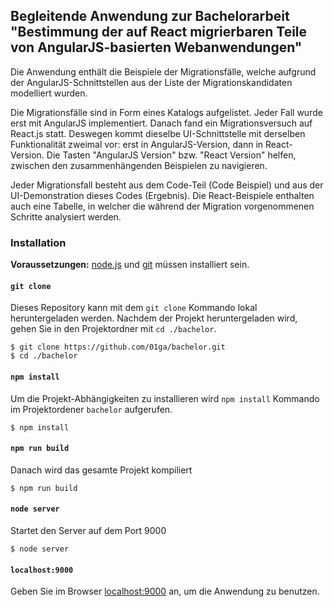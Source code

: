 ## Begleitende Anwendung zur Bachelorarbeit "Bestimmung der auf React migrierbaren Teile von AngularJS-basierten Webanwendungen"

Die Anwendung enthält die Beispiele der Migrationsfälle, welche aufgrund der AngularJS-Schnittstellen aus der 
Liste der Migrationskandidaten modelliert wurden.

Die Migrationsfälle sind in Form eines Katalogs aufgelistet. Jeder Fall wurde erst mit AngularJS implementiert. 
Danach fand ein Migrationsversuch auf React.js statt. Deswegen kommt dieselbe UI-Schnittstelle mit derselben 
Funktionalität zweimal vor: erst in AngularJS-Version, dann in React-Version. Die Tasten "AngularJS Version" 
bzw. "React Version" helfen, zwischen den zusammenhängenden Beispielen zu navigieren.

Jeder Migrationsfall besteht aus dem Code-Teil (Code Beispiel) und aus der UI-Demonstration dieses Codes (Ergebnis). 
Die React-Beispiele enthalten auch eine Tabelle, in welcher die während der Migration vorgenommenen Schritte 
analysiert werden.

### Installation

**Voraussetzungen:** [node.js](https://nodejs.org/de/download/) und [git](https://git-scm.com/downloads) müssen installiert sein.

#### `git clone`
Dieses Repository kann mit dem `git clone` Kommando lokal heruntergeladen werden.
Nachdem der Projekt heruntergeladen wird, gehen Sie in den Projektordner mit `cd ./bachelor`.
```
$ git clone https://github.com/01ga/bachelor.git
$ cd ./bachelor
```

#### `npm install`
Um die Projekt-Abhängigkeiten zu installieren wird `npm install` Kommando 
im Projektordener `bachelor` aufgerufen.
```
$ npm install
```

#### `npm run build`
Danach wird das gesamte Projekt kompiliert
```
$ npm run build
```

#### `node server`
Startet den Server auf dem Port 9000
```
$ node server
```

#### `localhost:9000`
Geben Sie im Browser [localhost:9000](http://localhost:9000) an, um die Anwendung zu benutzen.
